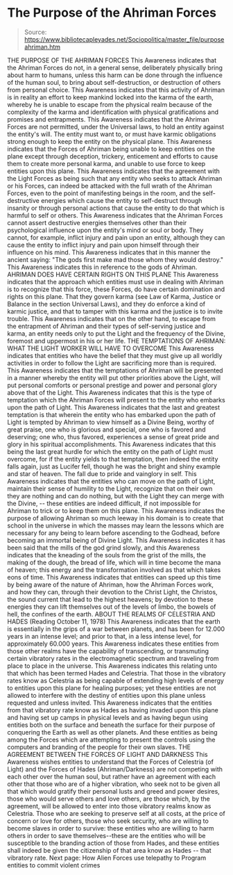 # The Purpose of the Ahriman Forces

> Source: https://www.bibliotecapleyades.net/Sociopolitica/master_file/purposeahriman.htm

THE PURPOSE OF
THE AHRIMAN FORCES
This Awareness indicates that the Ahriman Forces do not, in a general sense, deliberately physically bring about harm to humans, unless this harm can be done through the influence of the human soul, to bring about self-destruction, or destruction of others from personal choice. This Awareness indicates that this activity of Ahriman is in reality an effort to keep mankind locked into the karma of the earth, whereby he is unable to escape from the physical realm because of the complexity of the karma and identification with physical gratifications and promises and entrapments.
This Awareness indicates that the Ahriman Forces are not permitted, under the Universal laws, to hold an entity against the entity's will. The entity must want to, or must have karmic obligations strong enough to keep the entity on the physical plane. This Awareness indicates that the Forces of Ahriman being unable to keep entities on the plane except through deception, trickery, enticement and efforts to cause them to create more personal karma, and unable to use force to keep entities upon this plane.
This Awareness indicates that the agreement with the Light Forces as being such that any entity who seeks to attack Ahriman or his Forces, can indeed be attacked with the full wrath of the Ahriman Forces, even to the point of manifesting beings in the room, and the self-destructive energies which cause the entity to self-destruct through insanity or through personal actions that cause the entity to do that which is harmful to self or others.
This Awareness indicates that the Ahriman Forces cannot assert destructive energies themselves other than their psychological influence upon the entity's mind or soul or body. They cannot, for example, inflict injury and pain upon an entity, although they can cause the entity to inflict injury and pain upon himself through their influence on his mind. This Awareness indicates that in this manner the ancient saying: "The gods first make mad those whom they would destroy." This Awareness indicates this in reference to the gods of Ahriman.
AHRIMAN DOES HAVE CERTAIN RIGHTS ON THIS PLANE
This Awareness indicates that the approach which entities must use in dealing with Ahriman is to recognize that this force, these Forces, do have certain domination and rights on this plane. That they govern karma (see Law of Karma, Justice or Balance in the section Universal Laws), and they do enforce a kind of karmic justice, and that to tamper with this karma and the justice is to invite trouble.
This Awareness indicates that on the other hand, to escape from the entrapment of Ahriman and their types of self-serving justice and karma, an entity needs only to put the Light and the frequency of the Divine, foremost and uppermost in his or her life.
THE TEMPTATIONS
OF AHRIMAN:
WHAT THE LIGHT WORKER WILL HAVE TO OVERCOME
This Awareness indicates that entities who have the belief that they must give up all worldly activities in order to follow the Light are sacrificing more than is required. This Awareness indicates that the temptations of Ahriman will be presented in a manner whereby the entity will put other priorities above the Light, will put personal comforts or personal prestige and power and personal glory above that of the Light.
This Awareness indicates that this is the type of temptation which the Ahriman Forces will present to the entity who embarks upon the path of Light. This Awareness indicates that the last and greatest temptation is that wherein the entity who has embarked upon the path of Light is tempted by Ahriman to view himself as a Divine Being, worthy of great praise, one who is glorious and special, one who is favored and deserving; one who, thus favored, experiences a sense of great pride and glory in his spiritual accomplishments.
This Awareness indicates that this being the last great hurdle for which the entity on the path of Light must overcome, for if the entity yields to that temptation, then indeed the entity falls again, just as Lucifer fell, though he was the bright and shiny example and star of heaven. The fall due to pride and vainglory in self.
This Awareness indicates that the entities who can move on the path of Light, maintain their sense of humility to the Light, recognize that on their own they are nothing and can do nothing, but with the Light they can merge with the Divine, -- these entities are indeed difficult, if not impossible for Ahriman to trick or to keep them on this plane. This Awareness indicates the purpose of allowing Ahriman so much leeway in his domain is to create that school in the universe in which the masses may learn the lessons which are necessary for any being to learn before ascending to the Godhead, before becoming an immortal being of Divine Light.
This Awareness indicates it has been said that the mills of the god grind slowly, and this Awareness indicates that the kneading of the souls from the grist of the mills, the making of the dough, the bread of life, which will in time become the mana of heaven; this energy and the transformation involved as that which takes eons of time. This Awareness indicates that entities can speed up this time by being aware of the nature of Ahriman, how the Ahriman Forces work, and how they can, through their devotion to the Christ Light, the Christos, the sound current that lead to the highest heavens; by devotion to these energies they can lift themselves out of the levels of limbo, the bowels of hell, the confines of the earth.
ABOUT
THE REALMS OF CELESTRIA AND HADES
(Reading October 11, 1978)
This Awareness indicates that the earth is essentially in the grips of a war between planets, and has been for 12.000 years in an intense level; and prior to that, in a less intense level, for approximately 60.000 years. This Awareness indicates these entities from those other realms have the capability of transcending, or transmuting certain vibratory rates in the electromagnetic spectrum and traveling from place to place in the universe.
This Awareness indicates this relating unto that which has been termed Hades and Celestria. That those in the vibratory rates know as Celestria as being capable of extending high levels of energy to entities upon this plane for healing purposes; yet these entities are not allowed to interfere with the destiny of entities upon this plane unless requested and unless invited.
This Awareness indicates that the entities from that vibratory rate know as Hades as having invaded upon this plane and having set up camps in physical levels and as having begun using entities both on the surface and beneath the surface for their purpose of conquering the Earth as well as other planets. And these entities as being among the Forces which are attempting to present the controls using the computers and branding of the people for their own slaves.
THE AGREEMENT BETWEEN THE FORCES OF LIGHT AND DARKNESS
This Awareness wishes entities to understand that the Forces of Celestria (of Light) and the Forces of Hades (Ahriman/Darkness) are not competing with each other over the human soul, but rather have an agreement with each other that those who are of a higher vibration, who seek not to be given all that which would gratify their personal lusts and greed and power desires, those who would serve others and love others, are those which, by the agreement, will be allowed to enter into those vibratory realms know as Celestria.
Those who are seeking to preserve self at all costs, at the price of concern or love for others, those who seek security, who are willing to become slaves in order to survive: these entities who are willing to harm others in order to save themselves--these are the entities who will be susceptible to the branding action of those from Hades, and these entities shall indeed be given the citizenship of that area know as Hades -- that vibratory rate.
Next page: How Alien Forces use telepathy to Program entities to commit violent crimes
